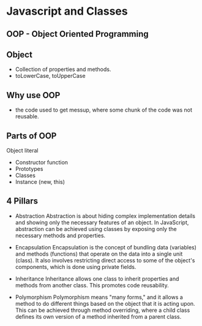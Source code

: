 # Javascript and Classes

## OOP - Object Oriented Programming

## Object
 - Collection of properties and methods.
 - toLowerCase, toUpperCase

## Why use OOP
 -  the code used to get messup, where some chunk of the code was not reusable.

## Parts of OOP
Object literal

 - Constructor function
 - Prototypes
 - Classes
 - Instance (new, this)

## 4 Pillars
 - Abstraction
    Abstraction is about hiding complex implementation details and showing only the necessary features of an object. In JavaScript, abstraction can be achieved using classes by exposing only the necessary methods and properties.

 - Encapsulation
    Encapsulation is the concept of bundling data (variables) and methods (functions) that operate on the data into a single unit (class). It also involves restricting direct access to some of the object's components, which is done using private fields.

 - Inheritance
    Inheritance allows one class to inherit properties and methods from another class. This promotes code reusability.

 - Polymorphism
    Polymorphism means "many forms," and it allows a method to do different things based on the object that it is acting upon. This can be achieved through method overriding, where a child class defines its own version of a method inherited from a parent class.
